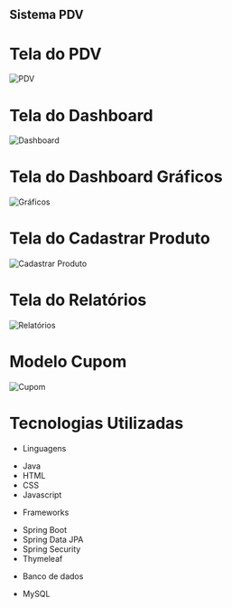 ## Sistema PDV
# Tela do PDV
<img src="screenshort/pdv2.png" alt="PDV" />

# Tela do Dashboard
<img src="screenshort/dashboard.png" alt="Dashboard" />

# Tela do Dashboard Gráficos
<img src="screenshort/dashboard-graficos.png" alt="Gráficos" />

# Tela do Cadastrar Produto
<img src="screenshort/cadastrar-produto.png" alt="Cadastrar Produto" />

# Tela do Relatórios
<img src="screenshort/gerar-relatorios.png" alt="Relatórios" />

# Modelo Cupom
<img src="screenshort/cupom.png" alt="Cupom" />

# Tecnologias Utilizadas
* Linguagens
- Java
- HTML
- CSS
- Javascript

* Frameworks
- Spring Boot
- Spring Data JPA
- Spring Security
- Thymeleaf

* Banco de dados
- MySQL